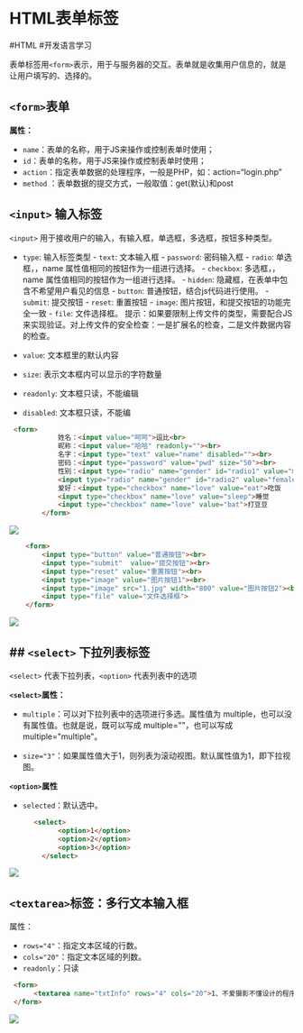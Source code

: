# HTML表单标签
#HTML 
#开发语言学习 

表单标签用`<form>`表示，用于与服务器的交互。表单就是收集用户信息的，就是让用户填写的、选择的。

## `<form>`表单

**属性：**

- `name`：表单的名称，用于JS来操作或控制表单时使用；
- `id`：表单的名称，用于JS来操作或控制表单时使用；
- `action`：指定表单数据的处理程序，一般是PHP，如：action=“login.php”
- `method` ：表单数据的提交方式，一般取值：get(默认)和post


## `<input>` 输入标签

`<input>`  用于接收用户的输入，有输入框，单选框，多选框，按钮多种类型。

- `type`:  输入标签类型
	    - `text`:  文本输入框
	    - `password`: 密码输入框
	    - `radio`: 单选框，，name 属性值相同的按钮作为一组进行选择。
	    - `checkbox`: 多选框，，name 属性值相同的按钮作为一组进行选择。
	    - `hidden`: 隐藏框，在表单中包含不希望用户看见的信息
	    - `button`: 普通按钮，结合js代码进行使用。
	    - `submit`: 提交按钮
	    - `reset`: 重置按钮
	    - `image`: 图片按钮，和提交按钮的功能完全一致
	    - `file`: 文件选择框。 提示：如果要限制上传文件的类型，需要配合JS来实现验证。对上传文件的安全检查：一是扩展名的检查，二是文件数据内容的检查。

- `value`:  文本框里的默认内容
- `size`:  表示文本框内可以显示的字符数量
- `readonly`: 文本框只读，不能编辑
- `disabled`: 文本框只读，不能编

```html 
 <form>
            姓名：<input value="呵呵">逗比<br>
            昵称：<input value="哈哈" readonly=""><br>
            名字：<input type="text" value="name" disabled=""><br>
            密码：<input type="password" value="pwd" size="50"><br>
            性别：<input type="radio" name="gender" id="radio1" value="male" checked="">男
            <input type="radio" name="gender" id="radio2" value="female">女<br>
            爱好：<input type="checkbox" name="love" value="eat">吃饭
            <input type="checkbox" name="love" value="sleep">睡觉
            <input type="checkbox" name="love" value="bat">打豆豆
        </form>
```

![](http://pic.existorlive.cn//202207030026785.png)

```html
	<form>
		<input type="button" value="普通按钮"><br>
		<input type="submit"  value="提交按钮"><br>
		<input type="reset" value="重置按钮"><br>
		<input type="image" value="图片按钮1"><br>
		<input type="image" src="1.jpg" width="800" value="图片按钮2"><br>
		<input type="file" value="文件选择框">
	</form>
```

![](http://pic.existorlive.cn//202207030033265.png)


## ## `<select>`  下拉列表标签
`<select>` 代表下拉列表，`<option>` 代表列表中的选项

**`<select>`属性：**

- `multiple`：可以对下拉列表中的选项进行多选。属性值为 multiple，也可以没有属性值。也就是说，既可以写成 multiple=""，也可以写成multiple="multiple"。

- `size="3"`：如果属性值大于1，则列表为滚动视图。默认属性值为1，即下拉视图。

**`<option>`属性**

- `selected`：默认选中。


```html
      <select>
            <option>1</option>
            <option>2</option>
            <option>3</option>
        </select>
```

![](http://pic.existorlive.cn//202207040024873.png)

## `<textarea>`标签：多行文本输入框

属性：

- `rows="4"`：指定文本区域的行数。
- `cols="20"`：指定文本区域的列数。
- `readonly`：只读

```html
 <form>
      <textarea name="txtInfo" rows="4" cols="20">1、不爱摄影不懂设计的程序猿不是一个好的产品经理。</textarea>
 </form>
```

![](http://pic.existorlive.cn//202207040027875.png)